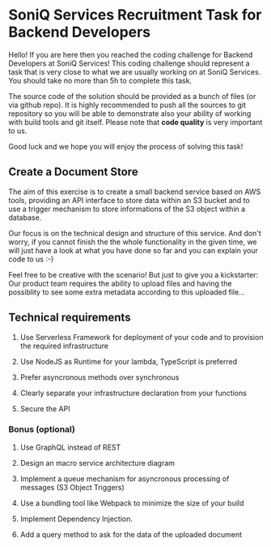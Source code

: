 # SoniQ Services Recruitment Task for Backend Developers

Hello! If you are here then you reached the coding challenge for Backend Developers at SoniQ Services!
This coding challenge should represent a task that is very close to what we are usually working on at SoniQ Services.
You should take no more than 5h to complete this task.

The source code of the solution should be provided as a bunch of files (or via github repo). It is highly recommended to push all the sources to git repository so you will be able to demonstrate also your ability of working with build tools and git itself. Please note that **code quality** is very important to us.

Good luck and we hope you will enjoy the process of solving this task!

## Create a Document Store

The aim of this exercise is to create a small backend service based on AWS tools, providing an API interface to store data within an S3 bucket and to use a trigger mechanism to store informations of the S3 object within a database.

Our focus is on the technical design and structure of this service. And don't worry, if you cannot finish the the whole functionality in the given time, we will just have a look at what you have done so far and you can explain your code to us :-)

Feel free to be creative with the scenario! But just to give you a kickstarter: Our product team requires the ability to upload files and having the possiblity to see some extra metadata according to this uploaded file...

## Technical requirements

1. Use Serverless Framework for deployment of your code and to provision the required infrastructure

2. Use NodeJS as Runtime for your lambda, TypeScript is preferred

3. Prefer asyncronous methods over synchronous

4. Clearly separate your infrastructure declaration from your functions

5. Secure the API

### Bonus (optional)

1. Use GraphQL instead of REST

2. Design an macro service architecture diagram

3. Implement a queue mechanism for asyncronous processing of messages (S3 Object Triggers)

4. Use a bundling tool like Webpack to minimize the size of your build

5. Implement Dependency Injection.

6. Add a query method to ask for the data of the uploaded document
